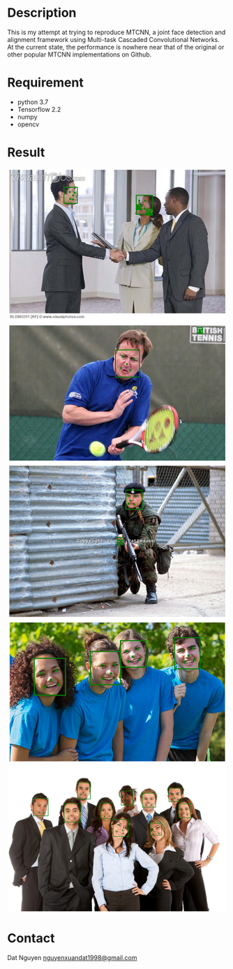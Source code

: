 # Description
This is my attempt at trying to reproduce MTCNN, a joint face detection and alignment framework using Multi-task Cascaded Convolutional Networks. At the current state, the performance is nowhere near that of the original or other popular MTCNN implementations on Github.
# Requirement
- python 3.7
- Tensorflow 2.2
- numpy
- opencv
# Result
![test0](test0.png)
![test1](test1.png)
![test2](test2.png)
![test3](test3.png)
![test4](test4.png)
# Contact
Dat Nguyen nguyenxuandat1998@gmail.com